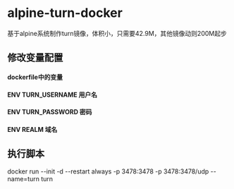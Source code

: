 # alpine-turn-docker
基于alpine系统制作turn镜像，体积小，只需要42.9M，其他镜像动则200M起步

## 修改变量配置
#### dockerfile中的变量
#### ENV TURN_USERNAME 用户名
#### ENV TURN_PASSWORD 密码
#### ENV REALM 域名

## 执行脚本
docker run --init -d --restart always -p 3478:3478 -p 3478:3478/udp --name=turn turn
